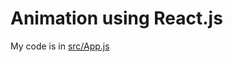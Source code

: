 # Animation using React.js

My code is in [src/App.js](https://github.com/naokeyn/ReactPractice03/src/App.js)
